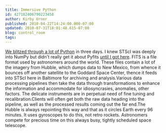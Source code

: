 ```yaml
---
title: Immersive Python
id: 427182406790223458
author: Kirby Urner
published: 2010-04-22T14:24:00.000-07:00
updated: 2010-07-31T18:01:48.615-07:00
blog: control_room
tags: 
---
```


[We blitzed through a lot of Python](http://mybizmo.blogspot.com/2010/04/hb2h-hb2m.html) in three days. I knew STScI was deeply into NumPy but didn't really get it about Pyfits [until I got here](http://worldgame.blogspot.com/2010/04/python-gig.html). FITS is a file format used by astronomers around the world. These files contain a lot of the imagery from Hubble, which dumps data to New Mexico, from whence it bounces off another satellite to the Goddard Space Center, thence it feeds into STScI here in Baltimore for archiving and analysis.Various data processing pipelines then take the data through transformations to enhance the information and accommodate for idiosyncrasies, anomalies, other factors. The delicate instruments are in perpetual need of fine tuning and recalibration.Clients will often get both the raw data heading into the pipeline, as well as the processed results coming out the far end.The Hubble is always repointing this way and that as it circles Earth every 96 minutes. It uses gyroscopes to do this, not retro rockets. Astronomers compete for precious time on this always busy, tightly scheduled space telescope.